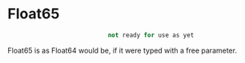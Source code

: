 # Float65
```ruby
                            not ready for use as yet
```
Float65 is as Float64 would be, if it were typed with a free parameter.
